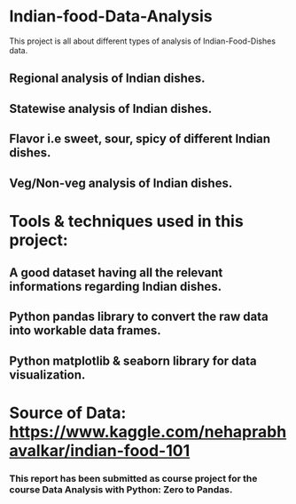 # Indian-food-Data-Analysis
This project is all about different types of analysis of Indian-Food-Dishes data.
## Regional analysis of Indian dishes.
## Statewise analysis of Indian dishes.
## Flavor i.e sweet, sour, spicy of different Indian dishes.
## Veg/Non-veg analysis of Indian dishes.
# Tools & techniques used in this project:
## A good dataset having all the relevant informations regarding Indian dishes.
## Python pandas library to convert the raw data into workable data frames.
## Python matplotlib & seaborn library for data visualization.
# Source of Data: https://www.kaggle.com/nehaprabhavalkar/indian-food-101
### This report has been submitted as course project for the course Data Analysis with Python: Zero to Pandas.
